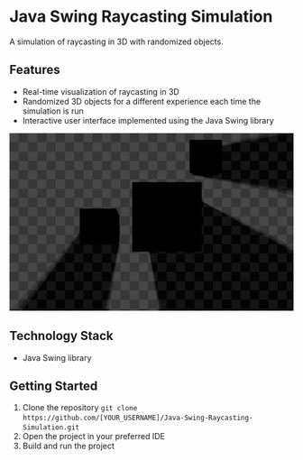 # Java Swing Raycasting Simulation
A simulation of raycasting in 3D with randomized objects. 

## Features
- Real-time visualization of raycasting in 3D 
- Randomized 3D objects for a different experience each time the simulation is run 
- Interactive user interface implemented using the Java Swing library 

![alt](https://github.com/matthaeusdale/raycasting/blob/main/raycasting_image.png)

## Technology Stack
- Java Swing library 

## Getting Started
1. Clone the repository `git clone https://github.com/[YOUR_USERNAME]/Java-Swing-Raycasting-Simulation.git`
2. Open the project in your preferred IDE 
3. Build and run the project 
